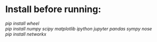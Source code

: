 # Install before running:
*pip install wheel*  
*pip install numpy scipy matplotlib ipython jupyter pandas sympy nose*  
*pip install networkx*
